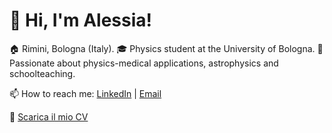 # 👋 Hi, I'm Alessia!

🏠 Rimini, Bologna (Italy).
🎓 Physics student at the University of Bologna.
🚀 Passionate about physics-medical applications, astrophysics and schoolteaching.

📫 How to reach me: [LinkedIn](https://www.linkedin.com/in/tuo-profilo) | [Email](02alessia02@email.com)  

📄 [Scarica il mio CV](https://github.com/tuo-username/tua-repo/blob/main/Curriculum.pdf)
